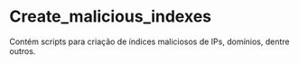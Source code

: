 # Create_malicious_indexes
Contém scripts para criação de índices maliciosos de IPs, domínios, dentre outros.

